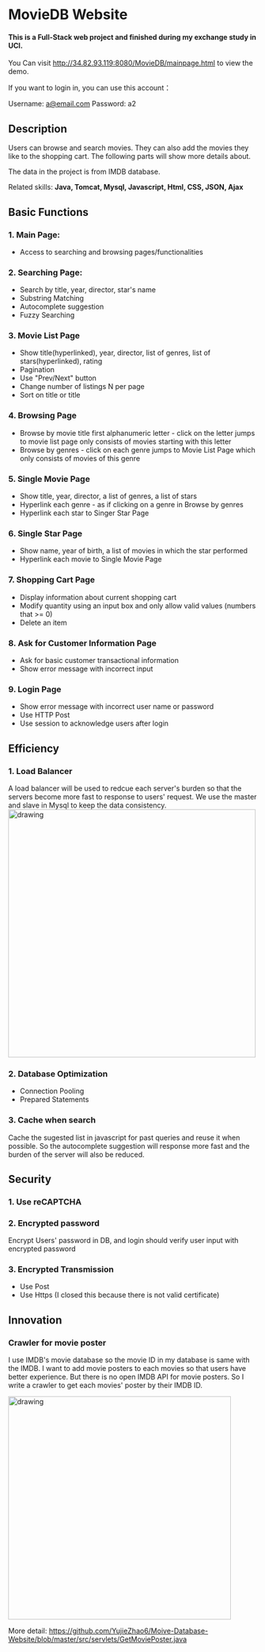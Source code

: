 # MovieDB Website
#### This is a Full-Stack web project and finished during my exchange study in UCI.

You Can visit <http://34.82.93.119:8080/MovieDB/mainpage.html> to view the demo.

If you want to login in, you can use this account：

Username: a@email.com  Password: a2

## Description
Users can browse and search movies. They can also add the movies they like to the shopping cart. The following parts will show more details about.

The data in the project is from IMDB database.

Related skills: **Java, Tomcat, Mysql, Javascript, Html, CSS, JSON, Ajax**
## Basic Functions
### 1. Main Page: 
* Access to searching and browsing pages/functionalities

### 2. Searching Page:
* Search by title, year, director, star's name
* Substring Matching
* Autocomplete suggestion
* Fuzzy Searching

### 3. Movie List Page
* Show title(hyperlinked), year, director, list of genres, list of stars(hyperlinked), rating
* Pagination
* Use "Prev/Next" button
* Change number of listings N per page
* Sort on title or title

### 4. Browsing Page
* Browse by movie title first alphanumeric letter - click on the letter jumps to movie list page only consists of movies starting with this letter
* Browse by genres - click on each genre jumps to Movie List Page which only consists of movies of this genre

### 5. Single Movie Page
* Show title, year, director, a list of genres, a list of stars
* Hyperlink each genre - as if clicking on a genre in Browse by genres
* Hyperlink each star to Singer Star Page

### 6. Single Star Page
* Show name, year of birth, a list of movies in which the star performed
* Hyperlink each movie to Single Movie Page

### 7. Shopping Cart Page
* Display information about current shopping cart
* Modify quantity using an input box and only allow valid values (numbers that >= 0)
* Delete an item

### 8. Ask for Customer Information Page
* Ask for basic customer transactional information
* Show error message with incorrect input

### 9. Login Page
* Show error message with incorrect user name or password
* Use HTTP Post
* Use session to acknowledge users after login

## Efficiency
### 1. Load Balancer
A load balancer will be used to redcue each server's burden so that the servers become more fast to response to users' request. We use the master and slave in Mysql to keep the data consistency. 
<img src="https://i.loli.net/2018/09/30/5bb021f67ddc0.png" alt="drawing" width="500"/>

### 2. Database Optimization
* Connection Pooling
* Prepared Statements

### 3. Cache when search
Cache the sugested list in javascript for past queries and reuse it when possible. So the autocomplete suggestion will response more fast and the burden of the server will also be reduced.


## Security
### 1. Use reCAPTCHA
### 2. Encrypted password 
Encrypt Users' password in DB, and login should verify user input with encrypted password
### 3. Encrypted Transmission
* Use Post 
* Use Https (I closed this because there is not valid certificate)

## Innovation
### Crawler for movie poster
I use IMDB's movie database so the movie ID in my database is same with the IMDB. I want to add movie posters to each movies so that users have better experience. But there is no open IMDB API for movie posters. So I write a crawler to get each movies' poster by their IMDB ID.

<img src="https://i.loli.net/2018/09/30/5bb02c7a0ddd0.png" alt="drawing" width="450"/>

More detail: <https://github.com/YujieZhao6/Moive-Database-Website/blob/master/src/servlets/GetMoviePoster.java>



